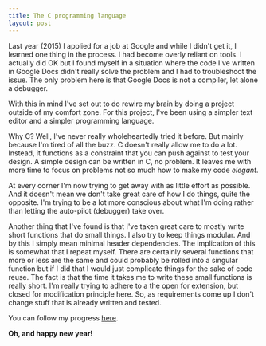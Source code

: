 ```yaml
---
title: The C programming language
layout: post
---
```


Last year (2015) I applied for a job at Google and while I didn't get it, I learned one thing in the process. I had become overly reliant on tools. I actually did OK but I found myself in a situation where the code I've written in Google Docs didn't really solve the problem and I had to troubleshoot the issue. The only problem here is that Google Docs is not a compiler, let alone a debugger.

With this in mind I've set out to do rewire my brain by doing a project outside of my comfort zone. For this project, I've been using a simpler text editor and a simpler programming language.

Why C? Well, I've never really wholeheartedly tried it before. But mainly because I'm tired of all the buzz. C doesn't really allow me to do a lot. Instead, it functions as a constraint that you can push against to test your design. A simple design can be written in C, no problem. It leaves me with more time to focus on problems not so much how to make my code *elegant*.

At every corner I'm now trying to get away with as little effort as possible. And it doesn't mean we don't take great care of how I do things, quite the opposite. I'm trying to be a lot more conscious about what I'm doing rather than letting the auto-pilot (debugger) take over.

Another thing that I've found is that I've taken great care to mostly write short functions that do small things. I also try to keep things modular. And by this I simply mean minimal header dependencies. The implication of this is somewhat that I repeat myself. There are certainly several functions that more or less are the same and could probably be rolled into a singular function but if I did that I would just complicate things for the sake of code reuse. The fact is that the time it takes me to write these small functions is really short. I'm really trying to adhere to a the open for extension, but closed for modification principle here. So, as requirements come up I don't change stuff that is already written and tested.

You can follow my progress [here](https://github.com/leidegre/parc/tree/particle).

**Oh, and happy new year!**
